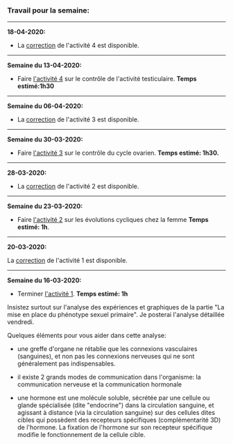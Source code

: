 ### Travail pour la semaine:

______


**18-04-2020:** 

- La [correction](https://github.com/YannBouyeron/SVT2/blob/master/Thème-2/A4%20correction.md) de l'activité 4 est disponible.

______

**Semaine du 13-04-2020:**

- Faire [l'activité 4](https://github.com/YannBouyeron/SVT2/blob/master/Thème-2/A4%20Testis.md) sur le contrôle de l'activité testiculaire. **Temps estimé:1h30**


_______


**Semaine du 06-04-2020:**

- La [correction](https://github.com/YannBouyeron/SVT2/blob/master/Thème-2/A3%20correction.md) de l'activité 3 est disponible.

_______


**Semaine du 30-03-2020:**

- Faire [l'activité 3](https://github.com/YannBouyeron/SVT2/blob/master/Thème-2/A3%20CHH.md) sur le contrôle du cycle ovarien. **Temps estimé: 1h30.**


______


**28-03-2020:**

- La [correction](https://github.com/YannBouyeron/SVT2/blob/master/Thème-2/A2%20correction.md) de l'activité 2 est disponible.


______


**Semaine du 23-03-2020:**

- Faire [l'activité 2](https://github.com/YannBouyeron/SVT2/blob/master/Thème-2/A2%20Cycles%20femmes.md) sur les évolutions cycliques chez la femme **Temps estimé: 1h**.


______


**20-03-2020:**

La [correction](https://github.com/YannBouyeron/SVT2/blob/master/Thème-2/A1%20Correction.md) de l'activité 1 est disponible.


______


**Semaine du 16-03-2020:**

- Terminer [l'activité 1](https://github.com/YannBouyeron/SVT2/blob/master/Thème-2/A1%20Phénotypes%20sexuels.md). **Temps estimé: 1h**

Insistez surtout sur l'analyse des expériences et graphiques de la partie "La mise en place du phénotype sexuel primaire". Je posterai l'analyse détaillée vendredi.

Quelques éléments pour vous aider dans cette analyse:

- une greffe d'organe ne rétablie que les connexions vasculaires (sanguines), et non pas les connexions nerveuses qui ne sont généralement pas indispensables.

- il existe 2 grands modes de communication dans l'organisme: la communication nerveuse et la communication hormonale

- une hormone est une molécule soluble, sécrétée par une cellule ou glande spécialisée (dite "endocrine") dans la circulation sanguine, et agissant à distance (via la circulation sanguine) sur des cellules dites cibles qui possèdent des recepteurs spécifiques (complémentarité 3D) de l'hormone. La fixation de l'hormone sur son recepteur spécifique modifie le fonctionnement de la cellule cible.
